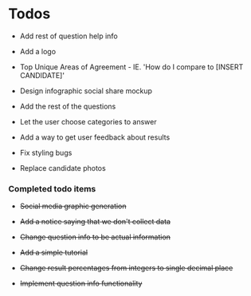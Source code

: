# Todos

* Add rest of question help info

* Add a logo

* Top Unique Areas of Agreement - IE. 'How do I compare to [INSERT CANDIDATE]'

* Design infographic social share mockup

* Add the rest of the questions

* Let the user choose categories to answer

* Add a way to get user feedback about results

* Fix styling bugs

* Replace candidate photos

### Completed todo items

* <del> Social media graphic generation

* <del> Add a notice saying that we don't collect data

* <del> Change question info to be actual information

* <del> Add a simple tutorial

* <del> Change result percentages from integers to single decimal place

* <del>Implement question info functionality
